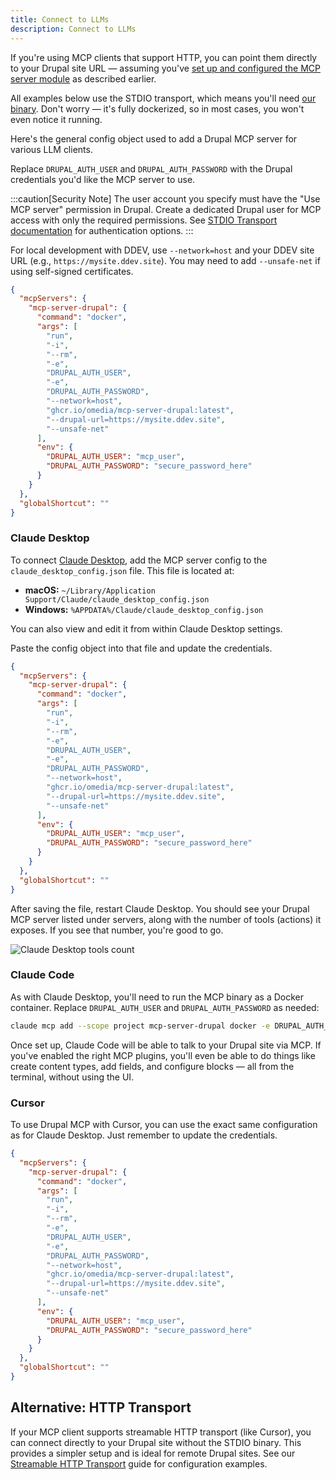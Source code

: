 ```yaml
---
title: Connect to LLMs
description: Connect to LLMs
---
```


If you're using MCP clients that support HTTP, you can point them directly to your Drupal site URL — assuming you've [set up and configured the MCP server module](/en/mcp-server/setup-configure/) as described earlier.

All examples below use the STDIO transport, which means you'll need [our binary](/en/developers/stdio-binary/). Don't worry — it's fully dockerized, so in most cases, you won't even notice it running.

Here's the general config object used to add a Drupal MCP server for various LLM clients.

Replace `DRUPAL_AUTH_USER` and `DRUPAL_AUTH_PASSWORD` with the Drupal credentials you'd like the MCP server to use.

:::caution[Security Note]
The user account you specify must have the "Use MCP server" permission in Drupal. Create a dedicated Drupal user for MCP access with only the required permissions. See [STDIO Transport documentation](/en/mcp-server/stdio-transport/#authentication) for authentication options.
:::

For local development with DDEV, use `--network=host` and your DDEV site URL (e.g., `https://mysite.ddev.site`). You may need to add `--unsafe-net` if using self-signed certificates.

```json
{
  "mcpServers": {
    "mcp-server-drupal": {
      "command": "docker",
      "args": [
        "run",
        "-i",
        "--rm",
        "-e",
        "DRUPAL_AUTH_USER",
        "-e",
        "DRUPAL_AUTH_PASSWORD",
        "--network=host",
        "ghcr.io/omedia/mcp-server-drupal:latest",
        "--drupal-url=https://mysite.ddev.site",
        "--unsafe-net"
      ],
      "env": {
        "DRUPAL_AUTH_USER": "mcp_user",
        "DRUPAL_AUTH_PASSWORD": "secure_password_here"
      }
    }
  },
  "globalShortcut": ""
}
```

### Claude Desktop

To connect [Claude Desktop](https://claude.ai/download), add the MCP server config to the `claude_desktop_config.json` file. This file is located at:

- **macOS:** `~/Library/Application Support/Claude/claude_desktop_config.json`
- **Windows:** `%APPDATA%/Claude/claude_desktop_config.json`

You can also view and edit it from within Claude Desktop settings.

Paste the config object into that file and update the credentials.

```json
{
  "mcpServers": {
    "mcp-server-drupal": {
      "command": "docker",
      "args": [
        "run",
        "-i",
        "--rm",
        "-e",
        "DRUPAL_AUTH_USER",
        "-e",
        "DRUPAL_AUTH_PASSWORD",
        "--network=host",
        "ghcr.io/omedia/mcp-server-drupal:latest",
        "--drupal-url=https://mysite.ddev.site",
        "--unsafe-net"
      ],
      "env": {
        "DRUPAL_AUTH_USER": "mcp_user",
        "DRUPAL_AUTH_PASSWORD": "secure_password_here"
      }
    }
  },
  "globalShortcut": ""
}
```

After saving the file, restart Claude Desktop. You should see your Drupal MCP server listed under servers, along with the number of tools (actions) it exposes. If you see that number, you're good to go.

![Claude Desktop tools count](/images/claude-tools.png)

### Claude Code

As with Claude Desktop, you'll need to run the MCP binary as a Docker container. Replace `DRUPAL_AUTH_USER` and `DRUPAL_AUTH_PASSWORD` as needed:

```bash
claude mcp add --scope project mcp-server-drupal docker -e DRUPAL_AUTH_USER=mcp_user -e DRUPAL_AUTH_PASSWORD=secure_password_here -- run -i --rm -e DRUPAL_AUTH_USER -e DRUPAL_AUTH_PASSWORD --network=host ghcr.io/omedia/mcp-server-drupal:latest --drupal-url=https://mysite.ddev.site --unsafe-net
```

Once set up, Claude Code will be able to talk to your Drupal site via MCP. If you've enabled the right MCP plugins, you'll even be able to do things like create content types, add fields, and configure blocks — all from the terminal, without using the UI.

### Cursor

To use Drupal MCP with Cursor, you can use the exact same configuration as for Claude Desktop. Just remember to update the credentials.

```json
{
  "mcpServers": {
    "mcp-server-drupal": {
      "command": "docker",
      "args": [
        "run",
        "-i",
        "--rm",
        "-e",
        "DRUPAL_AUTH_USER",
        "-e",
        "DRUPAL_AUTH_PASSWORD",
        "--network=host",
        "ghcr.io/omedia/mcp-server-drupal:latest",
        "--drupal-url=https://mysite.ddev.site",
        "--unsafe-net"
      ],
      "env": {
        "DRUPAL_AUTH_USER": "mcp_user",
        "DRUPAL_AUTH_PASSWORD": "secure_password_here"
      }
    }
  },
  "globalShortcut": ""
}
```

## Alternative: HTTP Transport

If your MCP client supports streamable HTTP transport (like Cursor), you can connect directly to your Drupal site without the STDIO binary. This provides a simpler setup and is ideal for remote Drupal sites. See our [Streamable HTTP Transport](/en/mcp-server/streamable-http/) guide for configuration examples.